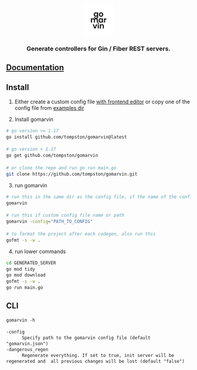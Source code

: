<!-- # [gomarvin -- links to documentation]() -->

<h4 align="center">
<img src="./assets/gomarvin.svg" width="84">

<!-- <h1 align="center">
gomarvin -->

<h3 align="center">

Generate controllers for Gin / Fiber REST servers.

## [Documentation](https://gomarvin.pages.dev/docs)

## Install

1.  Either create a custom config file [with frontend editor](https://gomarvin.pages.dev/) or copy one of the config file from [examples dir](https://github.com/tompston/gomarvin/tree/main/examples)

2.  Install gomarvin

```bash
# go version >= 1.17
go install github.com/tompston/gomarvin@latest

# go version < 1.17
go get github.com/tompston/gomarvin

# or clone the repo and run go run main.go
git clone https://github.com/tompston/gomarvin.git
```

3. run gomarvin

```bash
# run this in the same dir as the config file, if the name of the config is "gomarvin.json"
gomarvin

# run this if custom config file name or path
gomarvin -config="PATH_TO_CONFIG"

# to format the project after each codegen, also run this
gofmt -s -w .
```

4. run lower commands

```bash
cd GENERATED_SERVER
go mod tidy
go mod download
gofmt -s -w .
go run main.go
```

## CLI

```
gomarvin -h

-config
      Specify path to the gomarvin config file (default "gomarvin.json")
-dangerous_regen
      Regenerate everything. If set to true, init server will be regenerated and  all previous changes will be lost (default "false")
```

<!--
git add .
git commit -m "next"
git push

GOOS=darwin GOARCH=arm64 go build -o gomarvin main.go

git add .
git commit -m "gomarvin: init release v0.1.0"
git tag v0.1.0
git push origin v0.1.0
GOPROXY=proxy.golang.org go list -m github.com/tompston/gomarvin@v0.1.0

 -->
